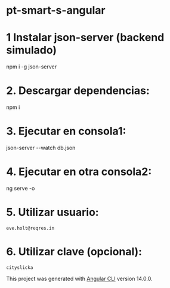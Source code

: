 # pt-smart-s-angular

# 1 Instalar json-server (backend simulado)
npm i -g json-server

# 2. Descargar dependencias:
npm i

# 3. Ejecutar en consola1:
json-server --watch db.json

# 4. Ejecutar en otra consola2:
ng serve -o

# 5. Utilizar usuario:
    eve.holt@reqres.in

# 6. Utilizar clave (opcional):
    cityslicka

 
This project was generated with [Angular CLI](https://github.com/angular/angular-cli) version 14.0.0.
